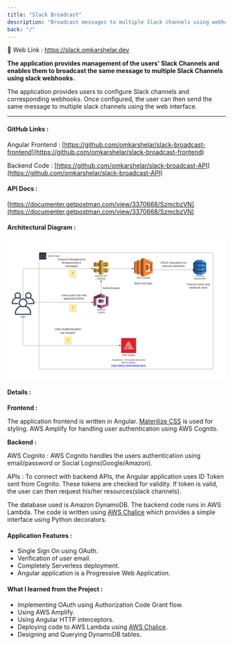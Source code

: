 ```yaml
---
title: "Slack Broadcast"
description: "Broadcast messages to multiple Slack channels using webhooks."
back: "/"
---
```


:link: Web Link : <a href="https://slack.omkarshelar.dev" target="_blank">https://slack.omkarshelar.dev</a>


**The application provides management of the users' Slack Channels and enables them to broadcast the same message to multiple Slack Channels using slack webhooks.**


The application provides users to configure Slack channels and corresponding webhooks. Once configured, the user can then send the same message to multiple slack channels using the web interface.

---

#### GitHub Links :

Angular Frontend :
[https://github.com/omkarshelar/slack-broadcast-frontend](https://github.com/omkarshelar/slack-broadcast-frontend)

Backend Code :
[https://github.com/omkarshelar/slack-broadcast-API](https://github.com/omkarshelar/slack-broadcast-API)

#### API Docs :
[https://documenter.getpostman.com/view/3370668/SzmcbzVN](https://documenter.getpostman.com/view/3370668/SzmcbzVN)

#### Architectural Diagram :

![Slack Broadcast Architecture](/assets/slack-broadcast-arch.svg "Slack Broadcast Architecture")

#### Details :
**Frontend :**

The application frontend is written in Angular.
[Materilize CSS](https://materializecss.com/) is used for styling.
AWS Amplify for handling user authentication using AWS Cognito.

**Backend :**

AWS Cognito :
AWS Cognito handles the users authentication using email/password or Social Logins(Google/Amazon).

APIs :
To connect with backend APIs, the Angular application uses ID Token sent from Cognito.
These tokens are checked for validity. If token is valid, the user can then request his/her resources(slack channels).

The database used is Amazon DynamoDB. The backend code runs in AWS Lambda. The code is written using [AWS Chalice](https://github.com/aws/chalice) which provides a simple interface using Python decorators.

#### Application Features :
* Single Sign On using OAuth.
* Verification of user email.
* Completely Serverless deployment.
* Angular application is a Progressive Web Application.

#### What I learned from the Project :
* Implementing OAuth using Authorization Code Grant flow.
* Using AWS Amplify.
* Using Angular HTTP interceptors.
* Deploying code to AWS Lambda using [AWS Chalice](https://github.com/aws/chalice).
* Designing and Querying DynamoDB tables.
